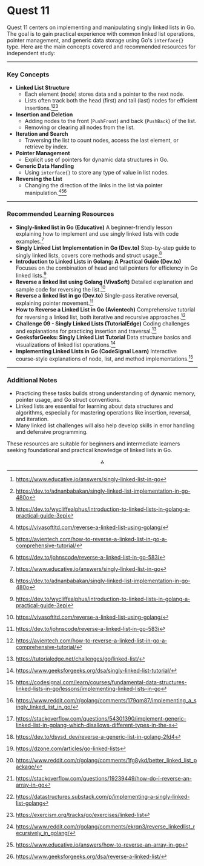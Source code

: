 
# Quest 11

Quest 11 centers on implementing and manipulating singly linked lists in Go. The goal is to gain practical experience with common linked list operations, pointer management, and generic data storage using Go's `interface{}` type. Here are the main concepts covered and recommended resources for independent study:

***

### Key Concepts

- **Linked List Structure**
    - Each element (node) stores data and a pointer to the next node.
    - Lists often track both the head (first) and tail (last) nodes for efficient insertions.[^1][^2][^3]
- **Insertion and Deletion**
    - Adding nodes to the front (`PushFront`) and back (`PushBack`) of the list.
    - Removing or clearing all nodes from the list.
- **Iteration and Search**
    - Traversing the list to count nodes, access the last element, or retrieve by index.
- **Pointer Management**
    - Explicit use of pointers for dynamic data structures in Go.
- **Generic Data Handling**
    - Using `interface{}` to store any type of value in list nodes.
- **Reversing the List**
    - Changing the direction of the links in the list via pointer manipulation.[^4][^5][^6]

***

### Recommended Learning Resources

- **Singly-linked list in Go (Educative)**
A beginner-friendly lesson explaining how to implement and use singly linked lists with code examples.[^1]
- **Singly Linked List Implementation in Go (Dev.to)**
Step-by-step guide to singly linked lists, covers core methods and struct usage.[^2]
- **Introduction to Linked Lists in Golang: A Practical Guide (Dev.to)**
Focuses on the combination of head and tail pointers for efficiency in Go linked lists.[^3]
- **Reverse a linked list using Golang (VivaSoft)**
Detailed explanation and sample code for reversing the list.[^4]
- **Reverse a linked list in go (Dev.to)**
Single-pass iterative reversal, explaining pointer movement.[^6]
- **How to Reverse a Linked List in Go (Avientech)**
Comprehensive tutorial for reversing a linked list, both iterative and recursive approaches.[^5]
- **Challenge 09 - Singly Linked Lists (TutorialEdge)**
Coding challenges and explanations for practicing insertion and traversal.[^7]
- **GeeksforGeeks: Singly Linked List Tutorial**
Data structure basics and visualizations of linked list operations.[^8]
- **Implementing Linked Lists in Go (CodeSignal Learn)**
Interactive course-style explanations of node, list, and method implementations.[^9]

***

### Additional Notes

- Practicing these tasks builds strong understanding of dynamic memory, pointer usage, and Go struct conventions.
- Linked lists are essential for learning about data structures and algorithms, especially for mastering operations like insertion, reversal, and iteration.
- Many linked list challenges will also help develop skills in error handling and defensive programming.

These resources are suitable for beginners and intermediate learners seeking foundational and practical knowledge of linked lists in Go.
<span style="display:none">[^10][^11][^12][^13][^14][^15][^16][^17][^18][^19][^20]</span>

<div style="text-align: center">⁂</div>

[^1]: https://www.educative.io/answers/singly-linked-list-in-go

[^2]: https://dev.to/adnanbabakan/singly-linked-list-implementation-in-go-480o

[^3]: https://dev.to/wycliffealphus/introduction-to-linked-lists-in-golang-a-practical-guide-3epi

[^4]: https://vivasoftltd.com/reverse-a-linked-list-using-golang/

[^5]: https://avientech.com/how-to-reverse-a-linked-list-in-go-a-comprehensive-tutorial/

[^6]: https://dev.to/johnscode/reverse-a-linked-list-in-go-583i

[^7]: https://tutorialedge.net/challenges/go/linked-list/

[^8]: https://www.geeksforgeeks.org/dsa/singly-linked-list-tutorial/

[^9]: https://codesignal.com/learn/courses/fundamental-data-structures-linked-lists-in-go/lessons/implementing-linked-lists-in-go

[^10]: https://www.reddit.com/r/golang/comments/179qm87/implementing_a_singly_linked_list_in_go/

[^11]: https://stackoverflow.com/questions/54301390/implement-generic-linked-list-in-golang-which-disallows-different-types-in-the-s

[^12]: https://dev.to/dsysd_dev/reverse-a-generic-list-in-golang-2fd4

[^13]: https://dzone.com/articles/go-linked-lists

[^14]: https://www.reddit.com/r/golang/comments/1fg8ykd/better_linked_list_package/

[^15]: https://stackoverflow.com/questions/19239449/how-do-i-reverse-an-array-in-go

[^16]: https://datastructures.substack.com/p/implementing-a-singly-linked-list-golang

[^17]: https://exercism.org/tracks/go/exercises/linked-list

[^18]: https://www.reddit.com/r/golang/comments/ekrqn3/reverse_linkedlist_recursively_in_golang/

[^19]: https://www.educative.io/answers/how-to-reverse-an-array-in-go

[^20]: https://www.geeksforgeeks.org/dsa/reverse-a-linked-list/

